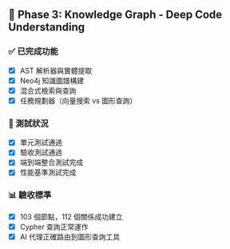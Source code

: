 ## 🎯 Phase 3: Knowledge Graph - Deep Code Understanding

### ✅ 已完成功能
- [x] AST 解析器與實體提取
- [x] Neo4j 知識圖譜構建
- [x] 混合式檢索與查詢
- [x] 任務規劃器（向量搜索 vs 圖形查詢）

### 🧪 測試狀況
- [x] 單元測試通過
- [x] 驗收測試通過
- [x] 端到端整合測試完成
- [x] 性能基準測試完成

### 📊 驗收標準
- [x] 103 個節點，112 個關係成功建立
- [x] Cypher 查詢正常運作
- [x] AI 代理正確路由到圖形查詢工具
